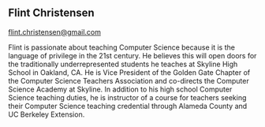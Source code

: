 ## Flint Christensen

[flint.christensen@gmail.com](mailto:flint.christensen@gmail.com)

Flint is passionate about teaching Computer Science because it is the language of privilege in the 21st century.  He believes this will open doors for the traditionally underrepresented students he teaches at Skyline High School in Oakland, CA.  He is Vice President of the Golden Gate Chapter of the Computer Science Teachers Association and co-directs the Computer Science Academy at Skyline.  In addition to his high school Computer Science teaching duties, he is instructor of a course for teachers seeking their Computer Science teaching credential through Alameda County and UC Berkeley Extension.
